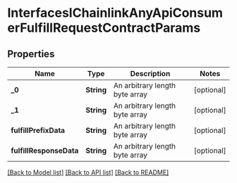 # InterfacesIChainlinkAnyApiConsumerFulfillRequestContractParams

## Properties
Name | Type | Description | Notes
------------ | ------------- | ------------- | -------------
**_0** | **String** | An arbitrary length byte array | [optional] 
**_1** | **String** | An arbitrary length byte array | [optional] 
**fulfillPrefixData** | **String** | An arbitrary length byte array | [optional] 
**fulfillResponseData** | **String** | An arbitrary length byte array | [optional] 

[[Back to Model list]](../README.md#documentation-for-models) [[Back to API list]](../README.md#documentation-for-api-endpoints) [[Back to README]](../README.md)


